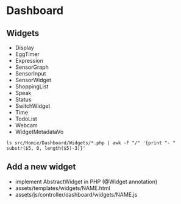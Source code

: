 
# Dashboard

## Widgets
- Display
- EggTimer
- Expression
- SensorGraph
- SensorInput
- SensorWidget
- ShoppingList
- Speak
- Status
- SwitchWidget
- Time
- TodoList
- Webcam
- WidgetMetadataVo

```
ls src/Homie/Dashboard/Widgets/*.php | awk -F "/" '{print "- " substr($5, 0, length($5)-3)}'
```

## Add a new widget
 - implement AbstractWidget in PHP (@Widget annotation)
 - assets/templates/widgets/NAME.html
 - assets/js/controller/dashboard/widgets/NAME.js

